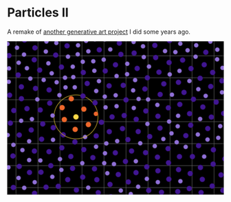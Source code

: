 
# Particles II

A remake of [another generative art project](https://github.com/luciopaiva/particles) I did some years ago.

![](screenshot.png)
